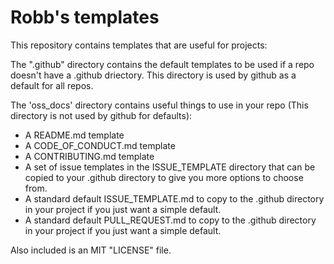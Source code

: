 # Robb's templates

This repository contains templates that are useful for projects:

The ".github" directory contains the default templates to be used if a repo doesn't have a .github driectory. This directory is used by github as a default for all repos.

The 'oss_docs' directory contains useful things to use in your repo (This directory is not used by github for defaults):

* A README.md template
* A CODE_OF_CONDUCT.md template
* A CONTRIBUTING.md template
* A set of issue templates in the ISSUE_TEMPLATE directory that can be copied to your .github directory to give you more options to choose from.
* A standard default ISSUE_TEMPLATE.md to copy to the .github directory in your project if you just want a simple default.
* A standard default PULL_REQUEST.md to copy to the .github directory in your project if you just want a simple default.

Also included is an MIT "LICENSE" file.

